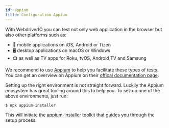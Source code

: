 ```yaml
---
id: appium
title: Configuration Appium
---
```


With WebdriverIO you can test not only web application in the browser but also other platforms such as:

- 📱 mobile applications on iOS, Android or Tizen
- 🖥️ desktop applications on macOS or Windows
- 📺 as well as TV apps for Roku, tvOS, Android TV and Samsung

We recommend to use [Appium](https://appium.io/) to help you facilitate these types of tests. You can get an overview on Appium on their [offical documentation page](https://appium.io/docs/en/2.0/intro/).

Setting up the right environment is not straight forward. Luckily the Appium ecosystem has great tooling around this to help you. To set-up one of the above environments, just run:

```sh
$ npx appium-installer
```

This will initiate the [appium-installer](https://github.com/AppiumTestDistribution/appium-installer) toolkit that guides you through the setup process.
